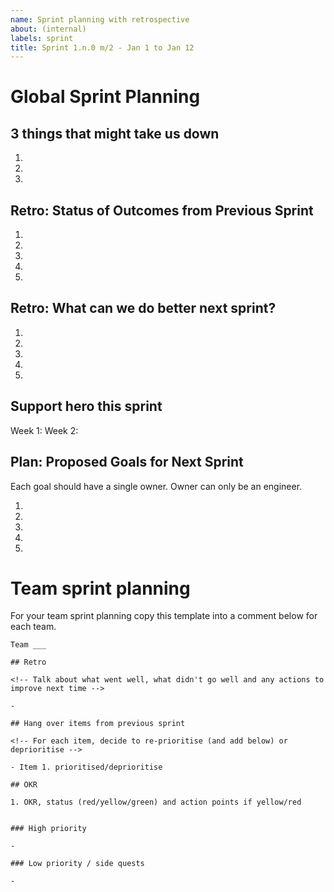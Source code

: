 ```yaml
---
name: Sprint planning with retrospective
about: (internal)
labels: sprint
title: Sprint 1.n.0 m/2 - Jan 1 to Jan 12
---
```


# Global Sprint Planning

## 3 things that might take us down

1.
2.
3.

## Retro: Status of Outcomes from Previous Sprint

1.
2.
3.
4.
5.

## Retro: What can we do better next sprint?

1.
2.
3.
4.
5.

## Support hero this sprint
<!-- https://posthog.pagerduty.com/schedules#PPLGE4G -->
Week 1: 
Week 2:

## Plan: Proposed Goals for Next Sprint 

Each goal should have a single owner. Owner can only be an engineer.

1.
2.
3.
4.
5.

# Team sprint planning

For your team sprint planning copy this template into a comment below for each team.

```
Team ___

## Retro

<!-- Talk about what went well, what didn't go well and any actions to improve next time -->

- 

## Hang over items from previous sprint

<!-- For each item, decide to re-prioritise (and add below) or deprioritise -->

- Item 1. prioritised/deprioritise

## OKR

1. OKR, status (red/yellow/green) and action points if yellow/red


### High priority

-

### Low priority / side quests

-

```
